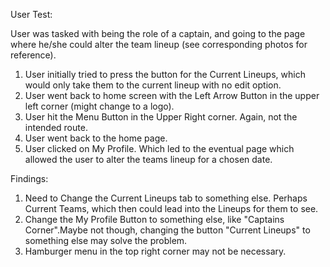 User Test:

User was tasked with being the role of a captain, and going to the page where he/she could alter the team lineup (see corresponding photos for reference).

1. User initially tried to press the button for the Current Lineups, which would only take them to the current lineup with no edit option. 
2. User went back to home screen with the Left Arrow Button in the upper left corner (might change to a logo).
3. User hit the Menu Button in the Upper Right corner. Again, not the intended route.
4. User went back to the home page.
5. User clicked on My Profile. Which led to the eventual page which allowed the user to alter the teams lineup for a chosen date.

Findings:

1. Need to Change the Current Lineups tab to something else. Perhaps Current Teams, which then could lead into the Lineups for them to see.
2. Change the My Profile Button to something else, like "Captains Corner".Maybe not though, changing the button "Current Lineups" to something else may solve the problem.
3. Hamburger menu in the top right corner may not be necessary. 


    